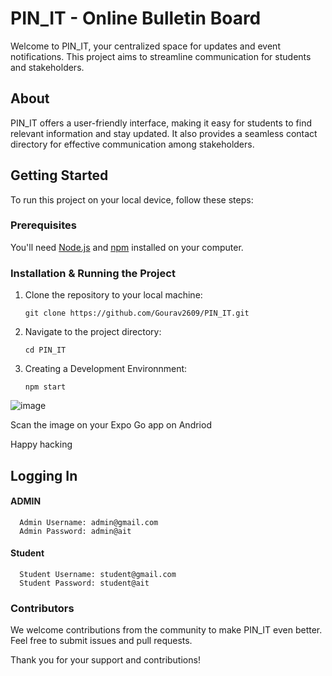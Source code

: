 # PIN_IT - Online Bulletin Board

Welcome to PIN_IT, your centralized space for updates and event notifications. This project aims to streamline communication for students and stakeholders.

## About

PIN_IT offers a user-friendly interface, making it easy for students to find relevant information and stay updated. It also provides a seamless contact directory for effective communication among stakeholders.

## Getting Started

To run this project on your local device, follow these steps:

### Prerequisites

You'll need [Node.js](https://nodejs.org/) and [npm](https://www.npmjs.com/) installed on your computer.

### Installation & Running the Project

1. Clone the repository to your local machine:

   ```vscode_Terminal
   git clone https://github.com/Gourav2609/PIN_IT.git
2. Navigate to the project directory:
 
      ```vscode_Terminal
      cd PIN_IT
3. Creating a Development Environnment:
     ```vscode_Terminal
     npm start

![image](https://github.com/Gourav2609/PIN_IT/assets/115522947/69cd1e5b-3655-497e-849a-ae9d47100175)
<br>

Scan the image on your Expo Go app on Andriod

Happy hacking


## Logging In
   #### ADMIN
      Admin Username: admin@gmail.com
      Admin Password: admin@ait

   #### Student
      Student Username: student@gmail.com
      Student Password: student@ait

### Contributors
 We welcome contributions from the community to make PIN_IT even better. Feel free to submit issues and pull requests.

Thank you for your support and contributions!
